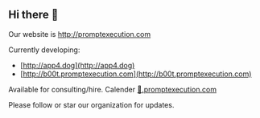 ## Hi there 👋

Our website is http://promptexecution.com

Currently developing: 
* [http://app4.dog](http://app4.dog)
* [http://b00t.promptexecution.com](http://b00t.promptexecution.com)

Available for consulting/hire. 
Calender [📅.promptexecution.com](http://📅.promptexecution.com)

Please follow or star our organization for updates.

<!--

**Here are some ideas to get you started:**

🙋‍♀️ A short introduction - what is your organization all about?
🌈 Contribution guidelines - how can the community get involved?
👩‍💻 Useful resources - where can the community find your docs? Is there anything else the community should know?
🍿 Fun facts - what does your team eat for breakfast?
🧙 Remember, you can do mighty things with the power of [Markdown](https://docs.github.com/github/writing-on-github/getting-started-with-writing-and-formatting-on-github/basic-writing-and-formatting-syntax)
-->
